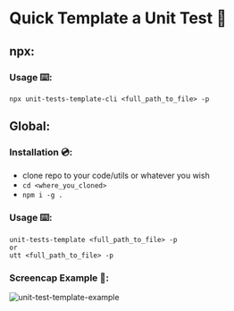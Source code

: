 # Quick Template a Unit Test 🧪

## npx:
### Usage ⌨️:
```console
npx unit-tests-template-cli <full_path_to_file> -p
```

## Global:
### Installation 💿:
- clone repo to your code/utils or whatever you wish
- `cd <where_you_cloned>`
- `npm i -g .`
### Usage ⌨️:
```console
unit-tests-template <full_path_to_file> -p
or
utt <full_path_to_file> -p
```

### Screencap Example 📼:

![unit-test-template-example](https://user-images.githubusercontent.com/26069574/137224833-674a232e-75f4-410d-8d06-c91b1d172f34.gif)
